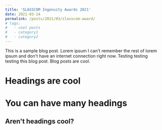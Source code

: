 ```yaml
---
title: 'SLASSCOM Ingenuity Awards 2021'
date: 2021-03-14
permalink: /posts/2021/03/slasscom-award/
# tags:
#   - cool posts
#   - category1
#   - category2
---
```


This is a sample blog post. Lorem ipsum I can't remember the rest of lorem ipsum and don't have an internet connection right now. Testing testing testing this blog post. Blog posts are cool.

Headings are cool
======

You can have many headings
======

Aren't headings cool?
------
